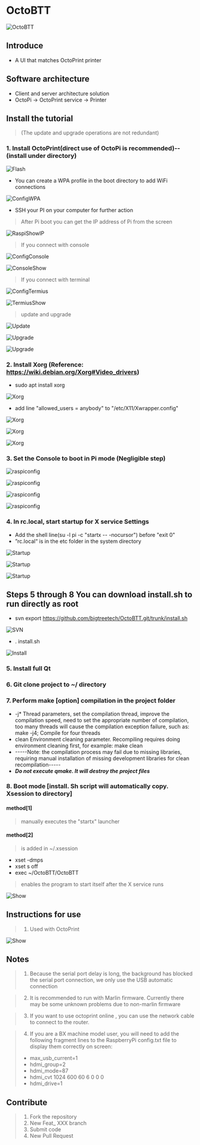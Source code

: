 # OctoBTT

![OctoBTT](assets/icon/BTT_Duck.svg "OctoBTT")

## Introduce
* A UI that matches OctoPrint printer

## Software architecture
* Client and server architecture solution
* OctoPi -> OctoPrint service -> Printer

## Install the tutorial

> (The update and upgrade operations are not redundant)
### 1.  Install OctoPrint(direct use of OctoPi is recommended)-- (install under directory)

![Flash](IMG/Ready/Flash.png "Flash")
* You can create a WPA profile in the boot directory to add WiFi connections

![ConfigWPA](IMG/Ready/ConfigWPA.png "ConfigWPA")
* SSH your PI on your computer for further action
> After Pi boot you can get the IP address of Pi from the screen

![RaspiShowIP](IMG/Login/RaspiShowIP.jpeg "RaspiShowIP")
> If you connect with console

![ConfigConsole](IMG/Login/ConfigConsole.png "ConfigConsole")

![ConsoleShow](IMG/Login/ConsoleShow.png "ConsoleShow")
> If you connect with terminal

![ConfigTermius](IMG/Login/ConfigTermius.jpeg "ConfigTermius")

![TermiusShow](IMG/Login/TermiusShow.jpeg "TermiusShow")
> update and upgrade

![Update](IMG/1_Update.jpeg "Update")

![Upgrade](IMG/2_1_Upgrade.jpeg "Upgrade")

![Upgrade](IMG/2_2_Upgrade.jpeg "Upgrade")
### 2.  Install Xorg (Reference: https://wiki.debian.org/Xorg#Video_drivers)
* sudo apt install xorg

![Xorg](IMG/3_1_xorg.jpeg "Xorg")
* add line "allowed_users = anybody" to "/etc/X11/Xwrapper.config"

![Xorg](IMG/3_2_xorg.jpeg "Xorg")

![Xorg](IMG/3_3_xorg.jpeg "Xorg")

![Xorg](IMG/3_4_xorg.jpeg "Xorg")
### 3.  Set the Console to boot in Pi mode (Negligible step)

![raspiconfig](IMG/raspiconfig/Command.jpeg "raspiconfig")

![raspiconfig](IMG/raspiconfig/1.jpeg "raspiconfig")

![raspiconfig](IMG/raspiconfig/2.jpeg "raspiconfig")

![raspiconfig](IMG/raspiconfig/3.jpeg "raspiconfig")
### 4.  In rc.local, start startup for X service Settings
* Add the shell line(su -l pi -c "startx -- -nocursor") before "exit 0"
* ”rc.local“ is in the etc folder in the system directory

![Startup](IMG/4_1_startup.jpeg "Startup")

![Startup](IMG/4_2_startup.jpeg "Startup")

![Startup](IMG/4_3_startup.jpeg "Startup")
## Steps 5 through 8 You can download install.sh to run directly as root
* svn export https://github.com/bigtreetech/OctoBTT.git/trunk/install.sh

![SVN](IMG/5_SVN.jpeg "SVN")
* . install.sh

![Install](IMG/6_install.jpeg "Install")
### 5.  Install full Qt
### 6.  Git clone project to ~/ directory
### 7.  Perform make [option] compilation in the project folder
* -j* Thread parameters, set the compilation thread, improve the compilation speed, need to set the appropriate number of compilation, too many threads will cause the compilation exception failure, such as: make -j4; Compile for four threads
* clean Environment cleaning parameter. Recompiling requires doing environment cleaning first, for example: make clean
* -----Note: the compilation process may fail due to missing libraries, requiring manual installation of missing development libraries for clean recompilation-----
* *****Do not execute qmake. It will destroy the project files*****
### 8.  Boot mode [install. Sh script will automatically copy. Xsession to directory]
#### method[1]
> manually executes the "startx" launcher

#### method[2]
>  is added in ~/.xsession
* xset -dmps
* xset s off
* exec ~/OctoBTT/OctoBTT
> enables the program to start itself after the X service runs

![Show](IMG/Show.png "Show")

## Instructions for use

> 1.  Used with OctoPrint

![Show](IMG/All.png "Show")

## Notes
> 1. Because the serial port delay is long, the background has blocked the serial port connection, we only use the USB automatic connection

> 2. It is recommended to run with Marlin firmware. Currently there may be some unknown problems due to non-marlin firmware

> 3. If you want to use octoprint online , you can use the network cable to connect to the router.

> 4. If you are a BX machine model user, you will need to add the following fragment lines to the RaspberryPi config.txt file to display them correctly on screen:
> * max_usb_current=1
> * hdmi_group=2
> * hdmi_mode=87
> * hdmi_cvt 1024 600 60 6 0 0 0
> * hdmi_drive=1

## Contribute

> 1. Fork the repository
> 2. New Feat_ XXX branch
> 3. Submit code
> 4. New Pull Request

